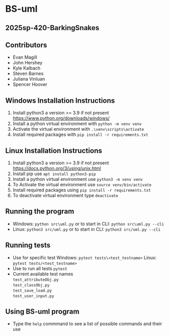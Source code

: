 # BS-uml
## 2025sp-420-BarkingSnakes 
## Contributors
- Evan Magill
- John Hershey
- Kyle Kalbach
- Steven Barnes
- Juliana Vinluan
- Spencer Hoover

## Windows Installation Instructions
1. Install python3 a version >= 3.9 if not present https://www.python.org/downloads/windows/
2. Install a python virtual environment with `python -m venv venv`
3. Activate the virtual environment with `.\venv\scripts\activate`
4. Install required packages with `pip install -r requirements.txt`

## Linux Installation Instructions
1. Install python3 a version >= 3.9 if not present https://docs.python.org/3/using/unix.html
2. Install pip use `apt install python3-pip`
3. Install a python virtual environment use `python3 -m venv venv`
4. To Activate the virtual environment use `source venv/bin/activate`
5. Install required packages using `pip install -r requirements.txt`
6. To deactivate virtual environment type `deactivate`

## Running the program
- Windows: `python src\uml.py`
      or to start in CLI: `python src\uml.py --cli`
- Linux: `python3 src/uml.py`
      or to start in CLI: `python3 src/uml.py --cli`

## Running tests
- Use for specific test 
   Windows: `pytest tests\<test_testname>` 
   Linux: `pytest tests/<test_testname>`
- Use to run all tests `pytest`
- Current available test names  
  `test_attributeObj.py`  
  `test_classObj.py`  
  `test_save_load.py`  
  `test_user_input.py`  

## Using BS-uml program
- Type the `help` commmand to see a list of possible commands and their use
